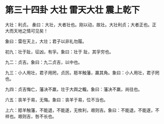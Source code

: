 # 第三十四卦 大壮 雷天大壮 震上乾下


大壮：利贞。 彖曰：大壮，大者壮也。刚以动，故壮。大壮利贞；大者正也。正大而天地之情可见矣！

象曰：雷在天上，大壮；君子以非礼勿履。

初九：壮于趾，征凶，有孚。象曰：壮于 趾，其孚穷也。

九二：贞吉。象曰：九二贞吉，以中也。

九三：小人用壮，君子用罔，贞厉。羝羊触藩，羸其角。象曰：小人用壮，君子罔也。

九四：贞吉悔亡，藩决不羸，壮于大舆之輹。象曰：藩决不羸，尚往也。

六五：丧羊于易，无悔。象曰：丧羊于易，位不当也。

上六：羝羊触藩，不能退，不能遂，无攸利，艰则吉。象曰：不能退，不能遂，不祥也。艰则吉，咎不长也。
